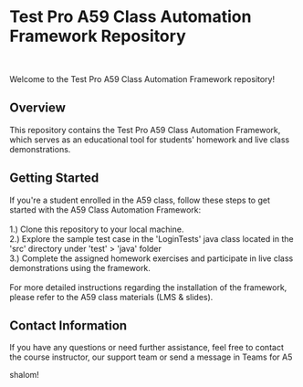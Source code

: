<h1>Test Pro A59 Class Automation Framework Repository</h1><br>

Welcome to the Test Pro A59 Class Automation Framework repository! <br>

<h2>Overview</h2>
This repository contains the Test Pro A59 Class Automation Framework, which serves as an educational tool for students' homework and live class demonstrations.

<h2>Getting Started</h2>
If you're a student enrolled in the A59 class, follow these steps to get started with the A59 Class Automation Framework:<br><br>
1.) Clone this repository to your local machine. <br>
2.) Explore the sample test case in the 'LoginTests' java class located in the 'src' directory under 'test' > 'java' folder <br>
3.) Complete the assigned homework exercises and participate in live class demonstrations using the framework. <br><br>
For more detailed instructions regarding the installation of the framework, please refer to the A59 class materials (LMS & slides).

<h2>Contact Information</h2>
If you have any questions or need further assistance, feel free to contact the course instructor, our support team or send a message in Teams for A5

 shalom!

